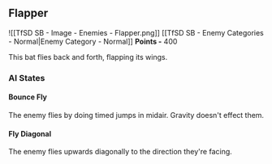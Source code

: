 ## Flapper
![[TfSD SB - Image - Enemies - Flapper.png]]
[[TfSD SB - Enemy Categories - Normal|Enemy Category - Normal]]
**Points -** 400

This bat flies back and forth, flapping its wings.
### AI States
#### Bounce Fly
The enemy flies by doing timed jumps in midair. Gravity doesn't effect them.
#### Fly Diagonal
The enemy flies upwards diagonally to the direction they're facing.
